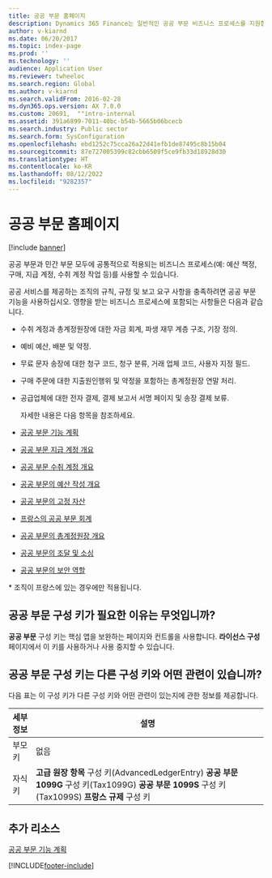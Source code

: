 ```yaml
---
title: 공공 부문 홈페이지
description: Dynamics 365 Finance는 일반적인 공공 부문 비즈니스 프로세스를 지원합니다. 이러한 프로세스에는 예산 책정, 구매, 지급 계정 및 수취 계정 작업이 포함됩니다.
author: v-kiarnd
ms.date: 06/20/2017
ms.topic: index-page
ms.prod: ''
ms.technology: ''
audience: Application User
ms.reviewer: twheeloc
ms.search.region: Global
ms.author: v-kiarnd
ms.search.validFrom: 2016-02-28
ms.dyn365.ops.version: AX 7.0.0
ms.custom: 20691,  ""intro-internal
ms.assetid: 391a6899-7011-40bc-b54b-5665b06bcecb
ms.search.industry: Public sector
ms.search.form: SysConfiguration
ms.openlocfilehash: ebd1252c75cca26a22d41efb1de87495c8b15b04
ms.sourcegitcommit: 87e727005399c82cbb6509f5ce9fb33d18928d30
ms.translationtype: HT
ms.contentlocale: ko-KR
ms.lasthandoff: 08/12/2022
ms.locfileid: "9282357"
---
```

# <a name="public-sector-home-page"></a>공공 부문 홈페이지

[!include [banner](../includes/banner.md)]

공공 부문과 민간 부문 모두에 공통적으로 적용되는 비즈니스 프로세스(예: 예산 책정, 구매, 지급 계정, 수취 계정 작업 등)를 사용할 수 있습니다. 

공공 서비스를 제공하는 조직의 규칙, 규정 및 보고 요구 사항을 충족하려면 공공 부문 기능을 사용하십시오. 영향을 받는 비즈니스 프로세스에 포함되는 사항들은 다음과 같습니다. 

- 수취 계정과 총계정원장에 대한 자금 회계, 파생 재무 계층 구조, 기장 정의.
- 예비 예산, 배분 및 약정.
- 무료 문자 송장에 대한 청구 코드, 청구 분류, 거래 업체 코드, 사용자 지정 필드.
- 구매 주문에 대한 지출원인행위 및 약정을 포함하는 총계정원장 연말 처리.
- 공급업체에 대한 전자 결제, 결제 보고서 서명 페이지 및 송장 결제 보류.

  자세한 내용은 다음 항목을 참조하세요.

- [공공 부문 기능 계획](plan-public-sector-functionality.md)
- [공공 부문 지급 계정 개요](accounts-payable-public-sector.md)
- [공공 부문 수취 계정 개요](accounts-receivable-public-sector.md)
- [공공 부문의 예산 작성 개요](budgeting-public-sector.md)
- [공공 부문의 고정 자산](fixed-asset-public-sector.md)
- [프랑스의 공공 부문 회계](../localizations/emea-fra-public-sector-accounting.md)
- [공공 부문의 총계정원장 개요](general-ledger-public-sector.md)
- [공공 부문의 조달 및 소싱](procurement-sourcing-public-sector.md)
- [공공 부문의 보안 역할](security-roles-public-sector.md)

\* 조직이 프랑스에 있는 경우에만 적용됩니다.

## <a name="why-do-i-need-the-public-sector-configuration-key"></a>공공 부문 구성 키가 필요한 이유는 무엇입니까?
**공공 부문** 구성 키는 핵심 앱을 보완하는 페이지와 컨트롤을 사용합니다. **라이선스 구성** 페이지에서 이 키를 사용하거나 사용 중지할 수 있습니다.

## <a name="how-does-the-public-sector-configuration-key-relate-to-other-configuration-keys"></a>공공 부문 구성 키는 다른 구성 키와 어떤 관련이 있습니까?
다음 표는 이 구성 키가 다른 구성 키와 어떤 관련이 있는지에 관한 정보를 제공합니다.

|   **세부 정보**         |              **설명**                                                                                                                                                                                        |
|------------|---------------------------------------------------------------------------------------------------------------------------------------------------------------------------------------------------------------------|
| 부모 키 | 없음                                                                                                                                                                                                                |
| 자식 키 | **고급 원장 항목** 구성 키(AdvancedLedgerEntry) **공공 부문 1099G** 구성 키(Tax1099G) **공공 부문 1099S** 구성 키(Tax1099S) **프랑스 규제** 구성 키 |


## <a name="additional-resources"></a>추가 리소스

[공공 부문 기능 계획](plan-public-sector-functionality.md)





[!INCLUDE[footer-include](../../includes/footer-banner.md)]
